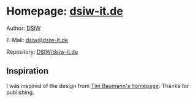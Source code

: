 # Homepage: [dsiw-it.de](http://dsiw-it.de/)

Author: [DSIW](https://github.com/DSIW)

E-Mail: dsiw@dsiw-it.de

Repository: [DSIW/dsiw-it.de](https://github.com/DSIW/dsiw-it.de)

## Inspiration

I was inspired of the design from [Tim Baumann's homepage](https://github.com/timjb/timjb.github.com). Thanks for
publishing.
